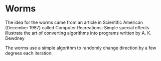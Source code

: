 Worms
=====

The idea for the worms came from an article in Scientific American
(December 1987) called Computer Recreations: Simple special effects
illustrate the art of converting algorithms into programs written by A. K.
Dewdney

The worms use a simple algorithm to randomly change direction by a few
degrees each iteration.

